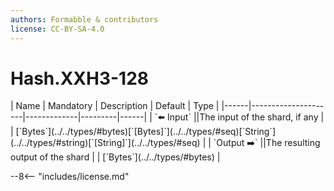```yaml
---
authors: Formabble & contributors
license: CC-BY-SA-4.0
---
```



# Hash.XXH3-128

<div class="sh-parameters" markdown="1">
| Name | Mandatory | Description | Default | Type |
|------|---------------------|-------------|---------|------|
| `⬅️ Input` ||The input of the shard, if any | | [`Bytes`](../../types/#bytes)[`[Bytes]`](../../types/#seq)[`String`](../../types/#string)[`[String]`](../../types/#seq) |
| `Output ➡️` ||The resulting output of the shard | | [`Bytes`](../../types/#bytes) |

</div>



--8<-- "includes/license.md"

